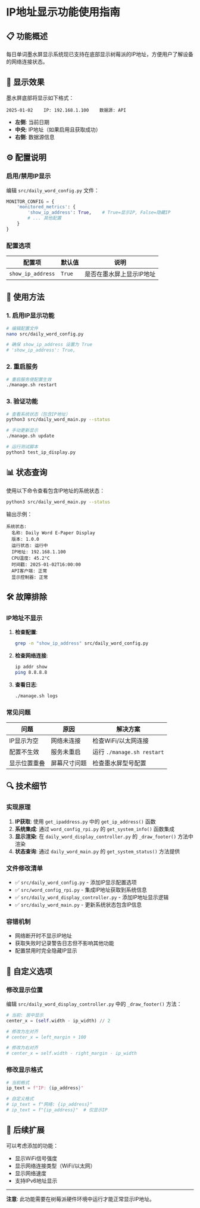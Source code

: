 # IP地址显示功能使用指南

## 📋 功能概述

每日单词墨水屏显示系统现已支持在底部显示树莓派的IP地址，方便用户了解设备的网络连接状态。

## 🎯 显示效果

墨水屏底部将显示如下格式：
```
2025-01-02    IP: 192.168.1.100    数据源: API
```

- **左侧**: 当前日期
- **中央**: IP地址（如果启用且获取成功）
- **右侧**: 数据源信息

## ⚙️ 配置说明

### 启用/禁用IP显示

编辑 `src/daily_word_config.py` 文件：

```python
MONITOR_CONFIG = {
    'monitored_metrics': {
        'show_ip_address': True,    # True=显示IP, False=隐藏IP
        # ... 其他配置
    }
}
```

### 配置选项

| 配置项 | 默认值 | 说明 |
|--------|--------|------|
| `show_ip_address` | `True` | 是否在墨水屏上显示IP地址 |

## 🔧 使用方法

### 1. 启用IP显示功能

```bash
# 编辑配置文件
nano src/daily_word_config.py

# 确保 show_ip_address 设置为 True
# 'show_ip_address': True,
```

### 2. 重启服务

```bash
# 重启服务使配置生效
./manage.sh restart
```

### 3. 验证功能

```bash
# 查看系统状态（包含IP地址）
python3 src/daily_word_main.py --status

# 手动更新显示
./manage.sh update

# 运行测试脚本
python3 test_ip_display.py
```

## 📊 状态查询

使用以下命令查看包含IP地址的系统状态：

```bash
python3 src/daily_word_main.py --status
```

输出示例：
```
系统状态:
  名称: Daily Word E-Paper Display
  版本: 1.0.0
  运行状态: 运行中
  IP地址: 192.168.1.100
  CPU温度: 45.2°C
  时间戳: 2025-01-02T16:00:00
  API客户端: 正常
  显示控制器: 正常
```

## 🛠️ 故障排除

### IP地址不显示

1. **检查配置**:
   ```bash
   grep -n "show_ip_address" src/daily_word_config.py
   ```

2. **检查网络连接**:
   ```bash
   ip addr show
   ping 8.8.8.8
   ```

3. **查看日志**:
   ```bash
   ./manage.sh logs
   ```

### 常见问题

| 问题 | 原因 | 解决方案 |
|------|------|----------|
| IP显示为空 | 网络未连接 | 检查WiFi/以太网连接 |
| 配置不生效 | 服务未重启 | 运行 `./manage.sh restart` |
| 显示位置重叠 | 屏幕尺寸问题 | 检查墨水屏型号配置 |

## 🔍 技术细节

### 实现原理

1. **IP获取**: 使用 `get_ipaddress.py` 中的 `get_ip_address()` 函数
2. **系统集成**: 通过 `word_config_rpi.py` 的 `get_system_info()` 函数集成
3. **显示渲染**: 在 `daily_word_display_controller.py` 的 `_draw_footer()` 方法中渲染
4. **状态查询**: 通过 `daily_word_main.py` 的 `get_system_status()` 方法提供

### 文件修改清单

- ✅ `src/daily_word_config.py` - 添加IP显示配置选项
- ✅ `src/word_config_rpi.py` - 集成IP地址获取到系统信息
- ✅ `src/daily_word_display_controller.py` - 添加IP地址显示逻辑
- ✅ `src/daily_word_main.py` - 更新系统状态包含IP信息

### 容错机制

- 网络断开时不显示IP地址
- 获取失败时记录警告日志但不影响其他功能
- 配置禁用时完全隐藏IP显示

## 📝 自定义选项

### 修改显示位置

编辑 `src/daily_word_display_controller.py` 中的 `_draw_footer()` 方法：

```python
# 当前: 居中显示
center_x = (self.width - ip_width) // 2

# 修改为左对齐
# center_x = left_margin + 100

# 修改为右对齐  
# center_x = self.width - right_margin - ip_width
```

### 修改显示格式

```python
# 当前格式
ip_text = f"IP: {ip_address}"

# 自定义格式
# ip_text = f"网络: {ip_address}"
# ip_text = f"{ip_address}"  # 仅显示IP
```

## 🚀 后续扩展

可以考虑添加的功能：
- 显示WiFi信号强度
- 显示网络连接类型（WiFi/以太网）
- 显示网络速度
- 支持IPv6地址显示

---

**注意**: 此功能需要在树莓派硬件环境中运行才能正常显示IP地址。